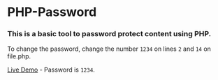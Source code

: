 # PHP-Password
### This is a basic tool to password protect content using PHP.

To change the password, change the number `1234` on lines `2` and `14` on file.php.

[Live Demo](https://phptests.leo32345.repl.co/password) - Password is `1234`.
